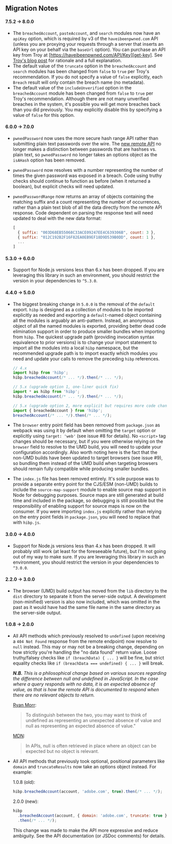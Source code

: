 ## Migration Notes

#### 7.5.2 → 8.0.0

- The `breachedAccount`, `pasteAccount`, and `search` modules now have an
  `apiKey` option, which is required by v3 of the `haveibeenpwned.com` API
  (unless you are proxying your requests through a server that inserts an API
  key on your behalf via the `baseUrl` option). You can purchase an API key from
  Troy at [https://haveibeenpwned.com/API/Key][get-key]. See [Troy's blog
  post][api-key-blog-post] for rationale and a full explanation.
- The default value of the `truncate` option in the `breachedAccount` and
  `search` modules has been changed from `false` to `true` per Troy's
  recommendation. If you do not specify a value of `false` explicitly, each
  `Breach` result will only contain the breach name (no metadata).
- The default value of the `includeUnverified` option in the `breachedAccount`
  module has been changed from `false` to `true` per Troy's recommendation.
  Although there are not many unverified breaches in the system, it's possible
  you will get more breaches back than you did previously. You may explicitly
  disable this by specifying a value of `false` for this option.

#### 6.0.0 → 7.0.0

- `pwnedPassword` now uses the more secure hash range API rather than submitting
  plain text passwords over the wire. The [new remote
  API][pwnedpasswordsbyrange] no longer makes a distinction between passwords
  that are hashses vs. plain text, so `pwnedPassword` no longer takes an options
  object as the `isAHash` option has been removed.

- `pwnedPassword` now resolves with a number representing the number of times
  the given password was exposed in a breach. Code using truthy checks should
  continue to function as before (when it returned a boolean), but explicit
  checks will need updated.

- `pwnedPasswordRange` now returns an array of objects containing the matching
  suffix and a count representing the number of occurrences, rather than a plain
  text blob of all the data directly from the remote API response. Code
  dependent on parsing the response text will need updated to deal with the new
  data format:
  ```js
  [
    { suffix: "003D68EB55068C33ACE09247EE4C639306B", count: 3 },
    { suffix: "012C192B2F16F82EA0EB9EF18D9D539B0DD", count: 1 },
    ...
  ]
  ```

#### 5.3.0 → 6.0.0

- Support for Node.js versions less than 6.x has been dropped. If you are
  leveraging this library in such an environment, you should restrict the
  version in your dependencies to `^5.3.0`.

#### 4.4.0 → 5.0.0

- The biggest breaking change in `5.0.0` is the removal of the `default` export.
  `hibp` is designed as a collection of modules to be imported explicitly as
  needed and exporting a `default`-named object containing all the modules is
  arguably an anti-pattern. Instead, an anonymous object of all the named
  modules is exported, providing better dead code elimination support in order
  to produce smaller bundles when importing from `hibp`. The quickest upgrade
  path (providing invocation syntax equivalence to prior versions) is to change
  your import statement to import all the modules into a local `hibp` namespace,
  but the recommended upgrade path is to import exactly which modules you need
  and update your calls to remove the preceding `hibp` references.

  ```javascript
  // 4.x
  import hibp from 'hibp';
  hibp.breachedAccount(/* ... */).then(/* ... */);

  // 5.x (upgrade option 1, one-liner quick fix)
  import * as hibp from 'hibp';
  hibp.breachedAccount(/* ... */).then(/* ... */);

  // 5.x (upgrade option 2, more explicit but requires more code changes)
  import { breachedAccount } from 'hibp';
  breachedAccount(/* ... */).then(/* ... */);
  ```

- The `browser` entry point field has been removed from `package.json` as
  webpack was using it by default when omitting the `target` option or
  explicitly using `target: 'web'` (see issue #8 for details). No `<script>` tag
  changes should be necessary, but if you were otherwise relying on the
  `browser` field to resolve to the UMD build, you will need to update your
  configuration accordingly. Also worth noting here is the fact that the non-UMD
  builds have been updated to target browsers (see issue #9), so bundling them
  instead of the UMD build when targeting browsers should remain fully
  compatible while producing smaller bundles.

- The `index.js` file has been removed entirely. It's sole purpose was to
  provide a separate entry point for the CJS/ESM (non-UMD) builds to include the
  `source-map-support` module to enable source map support in Node for debugging
  purposes. Source maps are still generated at build time and included in the
  package, so debugging is still possible but the responsibility of enabling
  support for source maps is now on the consumer. If you were importing
  `index.js` explicitly rather than relying on the entry point fields in
  `package.json`, you will need to replace that with `hibp.js`.

#### 3.0.0 → 4.0.0

- Support for Node.js versions less than 4.x has been dropped. It will probably
  still work (at least for the foreseeable future), but I'm not going out of my
  way to make sure. If you are leveraging this library in such an environment,
  you should restrict the version in your dependencies to `^3.0.0`.

#### 2.2.0 → 3.0.0

- The browser (UMD) build output has moved from the `lib` directory to the
  `dist` directory to separate it from the server-side output. A development
  (non-minified) version is also now included, which was omitted in the past as
  it would have had the same file name in the same directory as the server-side
  output.

#### 1.0.8 → 2.0.0

- All API methods which previously resolved to `undefined` (upon receiving a
  `404 Not Found` response from the remote endpoint) now resolve to `null`
  instead. This may or may not be a breaking change, depending on how strictly
  you're handling the "no data found" return value. Loose truthy/falsey checks
  like `if (breachData) { ... }` will be fine, but strict equality checks like
  `if (breachData === undefined) { ... }` will break.

  **_N.B._** _This is a philosophical change based on various sources regarding
  the difference between null and undefined in JavaScript. In the case where a
  query responds with no data, it is an expected absence of value, as that is
  how the remote API is documented to respond when there are no relevant objects
  to return._

  [Ryan Morr](http://goo.gl/TGTS96):

  > To distinguish between the two, you may want to think of undefined as
  > representing an unexpected absence of value and null as representing an
  > expected absence of value."

  [MDN](https://goo.gl/n85RSe):

  > In APIs, null is often retrieved in place where an object can be expected
  > but no object is relevant.

- All API methods that previously took optional, positional parameters like
  `domain` and `truncateResults` now take an options object instead. For
  example:

  1.0.8 (old):

  ```javascript
  hibp.breachedAccount(account, 'adobe.com', true).then(/* ... */);
  ```

  2.0.0 (new):

  ```javascript
  hibp
    .breachedAccount(account, { domain: 'adobe.com', truncate: true })
    .then(/* ... */);
  ```

  This change was made to make the API more expressive and reduce ambiguity. See
  the API documentation (or JSDoc comments) for details.

[pwnedpasswordsbyrange]:
  https://haveibeenpwned.com/API/v2#SearchingPwnedPasswordsByRange
[api-key-blog-post]:
  https://www.troyhunt.com/authentication-and-the-have-i-been-pwned-api/
[get-key]: https://haveibeenpwned.com/API/Key
